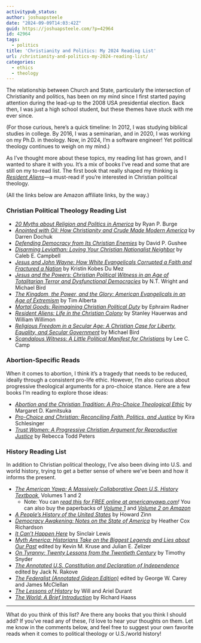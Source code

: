 ```yaml
---
activitypub_status:
author: joshuapsteele
date: "2024-09-09T14:03:42Z"
guid: https://joshuapsteele.com/?p=42964
id: 42964
tags:
  - politics
title: 'Christianity and Politics: My 2024 Reading List'
url: /christianity-and-politics-my-2024-reading-list/
categories:
  - ethics
  - theology
---
```


The relationship between Church and State, particularly the intersection of Christianity and politics, has been on my mind since I first started paying attention during the lead-up to the 2008 USA presidential election. Back then, I was just a high school student, but these themes have stuck with me ever since.

(For those curious, here’s a quick timeline: In 2012, I was studying biblical studies in college. By 2016, I was a seminarian, and in 2020, I was working on my Ph.D. in theology. Now, in 2024, I’m a software engineer! Yet political theology continues to weigh on my mind.)

As I’ve thought more about these topics, my reading list has grown, and I wanted to share it with you. It’s a mix of books I’ve read and some that are still on my to-read list. The first book that really shaped my thinking is *[Resident Aliens](https://amzn.to/43msglF)*—a must-read if you’re interested in Christian political theology.

(All the links below are Amazon affiliate links, by the way.)

### Christian Political Theology Reading List

- *[20 Myths about Religion and Politics in America](https://amzn.to/4ebfuLH)* by Ryan P. Burge
- *[Anointed with Oil: How Christianity and Crude Made Modern America](https://amzn.to/3zeJSW6)* by Darren Dochuk
- *[Defending Democracy from Its Christian Enemies](https://amzn.to/3MBkjSj)* by David P. Gushee
- *[Disarming Leviathan: Loving Your Christian Nationalist Neighbor](https://amzn.to/4eikNIy)* by Caleb E. Campbell
- *[Jesus and John Wayne: How White Evangelicals Corrupted a Faith and Fractured a Nation](https://amzn.to/3ZcuPqx)* by Kristin Kobes Du Mez
- *[Jesus and the Powers: Christian Political Witness in an Age of Totalitarian Terror and Dysfunctional Democracies](https://amzn.to/49YDBLu)* by N.T. Wright and Michael Bird
- *[The Kingdom, the Power, and the Glory: American Evangelicals in an Age of Extremism](https://amzn.to/3Xi9ysL)* by Tim Alberta
- *[Mortal Goods: Reimagining Christian Political Duty](https://amzn.to/4d0kr8o)* by Ephraim Radner
- *[Resident Aliens: Life in the Christian Colony](https://amzn.to/43msglF)* by Stanley Hauerwas and William Willimon
- *[Religious Freedom in a Secular Age: A Christian Case for Liberty, Equality, and Secular Government](https://amzn.to/4a3XVdU)* by Michael Bird
- *[Scandalous Witness: A Little Political Manifest for Christians](https://amzn.to/47n9RaE)* by Lee C. Camp

### Abortion-Specific Reads

When it comes to abortion, I think it’s a tragedy that needs to be reduced, ideally through a consistent pro-life ethic. However, I’m also curious about progressive theological arguments for a pro-choice stance. Here are a few books I’m reading to explore those ideas:

- *[Abortion and the Christian Tradition: A Pro-Choice Theological Ethic](https://amzn.to/4eh6V1f)* by Margaret D. Kamitsuka
- *[Pro-Choice and Christian: Reconciling Faith, Politics, and Justice](https://amzn.to/3Xh0lkt)* by Kira Schlesinger
- *[Trust Women: A Progressive Christian Argument for Reproductive Justice](https://amzn.to/3XmUCcW)* by Rebecca Todd Peters

### History Reading List

In addition to Christian political theology, I’ve also been diving into U.S. and world history, trying to get a better sense of where we’ve been and how it informs the present.

- *[The American Yawp: A Massively Collaborative Open U.S. History Textbook](http://www.americanyawp.com/)*, Volumes 1 and 2 
    - Note: You can *[read this for FREE online at americanyawp.com](http://www.americanyawp.com/)!* You can also buy the paperbacks of *[Volume 1](https://amzn.to/4dUWuRd)* and *[Volume 2 on Amazon](https://amzn.to/3XhFnSK)*
- *[A People’s History of the United States](https://amzn.to/3zkBS5N)* by Howard Zinn
- *[Democracy Awakening: Notes on the State of America](https://amzn.to/47isVqo)* by Heather Cox Richardson
- *[It Can’t Happen Here](https://amzn.to/3XzBdXD)* by Sinclair Lewis
- *[Myth America: Historians Take on the Biggest Legends and Lies about Our Past](https://amzn.to/4d1KXyl)* edited by Kevin M. Kruse and Julian E. Zelizer
- *[On Tyranny: Twenty Lessons from the Twentieth Century](https://amzn.to/3XgZr7z)* by Timothy Snyder
- *[The Annotated U.S. Constitution and Declaration of Independence](https://amzn.to/47jfG8M)* edited by Jack N. Rakove
- *[The Federalist (Annotated Gideon Edition)](https://amzn.to/3AZ1tC0)* edited by George W. Carey and James McClellan
- *[The Lessons of History](https://amzn.to/4d0D3FB)* by Will and Ariel Durant
- *[The World: A Brief Introduction](https://amzn.to/3zg1j8H)* by Richard Haass

---

What do you think of this list? Are there any books that you think I should add? If you’ve read any of these, I’d love to hear your thoughts on them. Let me know in the comments below, and feel free to suggest your own favorite reads when it comes to political theology or U.S./world history!